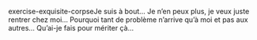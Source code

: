  exercise-exquisite-corpseJe suis à bout… Je n’en peux plus, je veux juste rentrer chez moi… Pourquoi tant de problème n’arrive qu’à moi et pas aux autres… Qu’ai-je fais pour mériter çà… 
